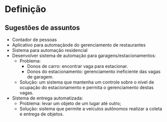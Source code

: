 # Definição

## Sugestões de assuntos

* Contador de pessoas
* Aplicativo para automaçãode do gerenciamento de restaurantes
* Sistema para automação residencial
* Desenvolver sistema de automação para garagens/estacionamentos:
    * Problema:
        * Donos de carro: encontrar vaga para estacionar.
        * Donos do estacionamento: gerenciamento ineficiente das vagas de garagem.
    * Solução: um sistema que mantenha um controle sobre o nível de ocupação do estacionamento e permita o gerenciamento destas vagas.
* Sistema de entrega automatizada:
    * Problema: levar um objeto de um lugar até outro;
    * Solução: sistema que permite a veículos autônomos realizar a coleta e entrega de objetos.

